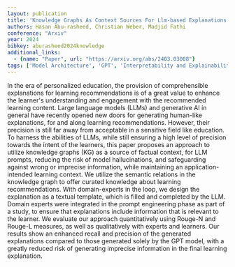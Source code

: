 ```yaml
---
layout: publication
title: 'Knowledge Graphs As Context Sources For Llm-based Explanations Of Learning Recommendations'
authors: Hasan Abu-rasheed, Christian Weber, Madjid Fathi
conference: "Arxiv"
year: 2024
bibkey: aburasheed2024knowledge
additional_links:
  - {name: "Paper", url: "https://arxiv.org/abs/2403.03008"}
tags: ['Model Architecture', 'GPT', 'Interpretability and Explainability', 'Prompting', 'Applications']
---
```

In the era of personalized education, the provision of comprehensible
explanations for learning recommendations is of a great value to enhance the
learner's understanding and engagement with the recommended learning content.
Large language models (LLMs) and generative AI in general have recently opened
new doors for generating human-like explanations, for and along learning
recommendations. However, their precision is still far away from acceptable in
a sensitive field like education. To harness the abilities of LLMs, while still
ensuring a high level of precision towards the intent of the learners, this
paper proposes an approach to utilize knowledge graphs (KG) as a source of
factual context, for LLM prompts, reducing the risk of model hallucinations,
and safeguarding against wrong or imprecise information, while maintaining an
application-intended learning context. We utilize the semantic relations in the
knowledge graph to offer curated knowledge about learning recommendations. With
domain-experts in the loop, we design the explanation as a textual template,
which is filled and completed by the LLM. Domain experts were integrated in the
prompt engineering phase as part of a study, to ensure that explanations
include information that is relevant to the learner. We evaluate our approach
quantitatively using Rouge-N and Rouge-L measures, as well as qualitatively
with experts and learners. Our results show an enhanced recall and precision of
the generated explanations compared to those generated solely by the GPT model,
with a greatly reduced risk of generating imprecise information in the final
learning explanation.
